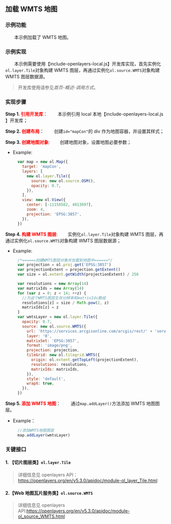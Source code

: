 ## 加载 WMTS 地图

### 示例功能

&ensp;&ensp;&ensp;&ensp;本示例加载了 WMTS 地图。

### 示例实现

&ensp;&ensp;&ensp;&ensp;本示例需要使用【include-openlayers-local.js】开发库实现，首先实例化`ol.layer.Tile`对象构建 WMTS 图层，再通过实例化`ol.source.WMTS`对象构建 WMTS 图层数据源。

> 开发库使用请参见*首页-概述-调用方式*。

### 实现步骤

**Step 1. <font color=red>引用开发库</font>**：
&ensp;&ensp;&ensp;&ensp;本示例引用 local 本地【include-openlayers-local.js 】开发库；

**Step 2. <font color=red>创建布局</font>**：
&ensp;&ensp;&ensp;&ensp;创建`id="mapCon"`的 div 作为地图容器，并设置其样式；

**Step 3. <font color=red>创建地图对象</font>**:
&ensp;&ensp;&ensp;&ensp;创建地图对象，设置地图必要参数；

- Example:

  ```javascript
    var map = new ol.Map({
      target: 'mapCon',
      layers: [
        new ol.layer.Tile({
          source: new ol.source.OSM(),
          opacity: 0.7,
        }),
      ],
      view: new ol.View({
        center: [-11158582, 4813697],
        zoom: 4,
        projection: 'EPSG:3857',
      }),
    })
  ```

**Step 4. <font color=red>构建 WMTS 图层</font>**:
&ensp;&ensp;&ensp;&ensp;实例化`ol.layer.Tile`对象构建 WMTS 图层，再通过实例化`ol.source.WMTS`对象构建 WMTS 图层数据源；

- Example:

  ```javascript
    /*======创建WMTS图层对象并加载到地图中======*/
    var projection = ol.proj.get('EPSG:3857')
    var projectionExtent = projection.getExtent()
    var size = ol.extent.getWidth(projectionExtent) / 256

    var resolutions = new Array(14)
    var matrixIds = new Array(14)
    for (var z = 0; z < 14; ++z) {
      //为这个WMTS图层生存分辨率和matrixIds数组
      resolutions[z] = size / Math.pow(2, z)
      matrixIds[z] = z
    }
    var wmtsLayer = new ol.layer.Tile({
      opacity: 0.7,
      source: new ol.source.WMTS({
        url: 'https://services.arcgisonline.com/arcgis/rest/' + 'services/Demographics/USA_Population_Density/MapServer/WMTS/',
        layer: '0',
        matrixSet: 'EPSG:3857',
        format: 'image/png',
        projection: projection,
        tileGrid: new ol.tilegrid.WMTS({
          origin: ol.extent.getTopLeft(projectionExtent),
          resolutions: resolutions,
          matrixIds: matrixIds,
        }),
        style: 'default',
        wrapX: true,
      }),
    })
  ```

**Step 5. <font color=red>添加 WMTS 地图</font>**：
&ensp;&ensp;&ensp;&ensp;通过`map.addLayer()`方法添加 WMTS 地图图层。

- Example：

  ```javascript
    //添加WMTS地图图层
    map.addLayer(wmtsLayer)
  ```

### 关键接口

#### 1. 【切片图层类】`ol.layer.Tile`

> 详细信息见 openlayers API：https://openlayers.org/en/v5.3.0/apidoc/module-ol_layer_Tile.html

#### 2.【Web 地图瓦片服务类】`ol.source.WMTS`

> 详细信息见 openlayers API:https://openlayers.org/en/v5.3.0/apidoc/module-ol_source_WMTS.html
